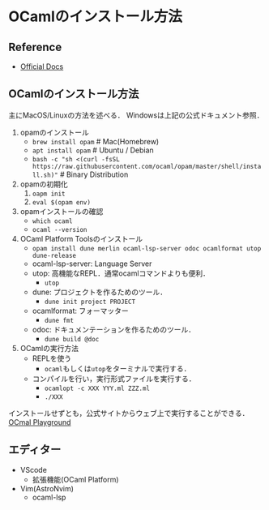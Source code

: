 # OCamlのインストール方法

## Reference
* [Official Docs](https://ocaml.org/docs/up-and-running#installing-ocaml)

## OCamlのインストール方法

主にMacOS/Linuxの方法を述べる．
Windowsは上記の公式ドキュメント参照．

1. opamのインストール
    * `brew install opam`    # Mac(Homebrew)
    * `apt install opam`    # Ubuntu / Debian
    * `bash -c "sh <(curl -fsSL https://raw.githubusercontent.com/ocaml/opam/master/shell/install.sh)"` # Binary Distribution
2. opamの初期化
    1. `oapm init`
    2. `eval $(opam env)`
3. opamインストールの確認
    * `which ocaml`
    * `ocaml --version`
4. OCaml Platform Toolsのインストール
    * `opam install dune merlin ocaml-lsp-server odoc ocamlformat utop dune-release`
    * ocaml-lsp-server: Language Server
    * utop: 高機能なREPL．通常ocamlコマンドよりも便利．
        * `utop`
    * dune: プロジェクトを作るためのツール．
        * `dune init project PROJECT`
    * ocamlformat: フォーマッター
        * `dune fmt`
    * odoc: ドキュメンテーションを作るためのツール．
        * `dune build @doc`
5. OCamlの実行方法
    * REPLを使う
        * `ocaml`もしくは`utop`をターミナルで実行する．
    * コンパイルを行い，実行形式ファイルを実行する．
        * `ocamlopt -c XXX YYY.ml ZZZ.ml`
        * `./XXX`

インストールせずとも，公式サイトからウェブ上で実行することができる．
[OCmal Playground](https://ocaml.org/play)

## エディター
* VScode
    * 拡張機能(OCaml Platform)
* Vim(AstroNvim)
    * ocaml-lsp
